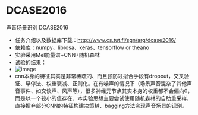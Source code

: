 # DCASE2016
声音场景识别
DCASE2016
- 任务介绍以及数据库下载：http://www.cs.tut.fi/sgn/arg/dcase2016/
- 依赖库：numpy、librosa、keras、tensorflow or theano
- 实验采用Mel能量谱+CNN+随机森林
- 试验的结果：
- ![image](https://github.com/DeepLJH0001/DCASE2016/blob/master/images/%E9%94%99%E5%88%86%E7%9F%A9%E9%98%B5.png)
- cnn本身的特征其实是非常稀疏的、而且预防过拟合手段有dropout，交叉验证、早停法、权重衰减、正则化。在有噪声的情况下（场景声音混杂了其他声音事件、如交谈声、风声等），很多神经元节点其实本身的权重都不会偏向0，而是以一个较小的值存在、本实验思想主要尝试使用随机森林的自助重采样，直接摒弃部分CNN的特征构建决策树、bagging方法实现声音场景的识别。
